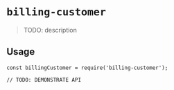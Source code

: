 # `billing-customer`

> TODO: description

## Usage

```
const billingCustomer = require('billing-customer');

// TODO: DEMONSTRATE API
```
